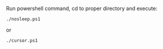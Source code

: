 Run powershell command, cd to proper directory and execute:

```
./nosleep.ps1
```

or

```
./cursor.ps1
```

